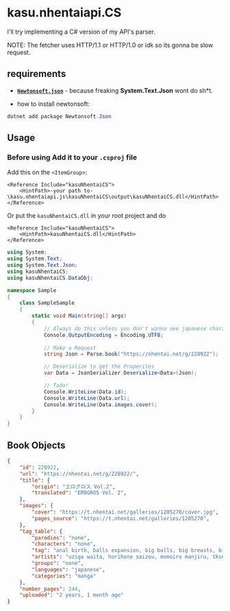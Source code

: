 # kasu.nhentaiapi.CS

I'll try implementing a C# version of my API's parser.

NOTE: The fetcher uses HTTP/1.1 or HTTP/1.0 or idk so its gonna be slow request.

## requirements
- [**`Newtonsoft.json`**](https://www.newtonsoft.com/json) - because freaking **System.Text.Json** wont do sh*t.

- how to install newtonsoft:
```powershell
dotnet add package Newtonsoft.Json
```

## Usage

### Before using Add it to your `.csproj` file
Add this on the `<ItemGroup>`:<br/>
```csproj
<Reference Include="kasuNhentaiCS">
    <HintPath>-your path to-\kasu.nhentaiapi.js\kasuNhentaiCS\output\kasuNhentaiCS.dll</HintPath>
</Reference>
```
Or put the `kasuNhentaiCS.dll` in your root project and do
```csproj
<Reference Include="kasuNhentaiCS">
    <HintPath>kasuNhentaiCS.dll</HintPath>
</Reference>
```

```cs
using System;
using System.Text;
using System.Text.Json;
using kasuNhentaiCS;
using kasuNhentaiCS.DataObj;

namespace Sample
{
    class SampleSample
    {
        static void Main(string[] args)
        {
            // Always do this unless you don't wanna see japanese characters will go "????"
            Console.OutputEncoding = Encoding.UTF8;
            
            // Make a Request
            string Json = Parse.book("https://nhentai.net/g/228922");

            // Deserialize to get the Properites
            var Data = JsonSerializer.Deserialize<Data>(Json);

            // Tada!
            Console.WriteLine(Data.id);
            Console.WriteLine(Data.url);
            Console.WriteLine(Data.images.cover);
        }
    }
}

```

## Book Objects 
```json
{
    "id": 228922,
    "url": "https://nhentai.net/g/228922/",
    "title": { 
        "origin": "エログロス Vol.2",
        "translated": "EROGROS Vol. 2",
    },
    "images": { 
        "cover": "https://t.nhentai.net/galleries/1205270/cover.jpg",
        "pages_source": "https://t.nhentai.net/galleries/1205270",
    },
    "tag_table": {
        "parodies": "none",
        "characters": "none",
        "tag": "anal birth, balls expansion, big balls, big breasts, big penis, dickgirl on male, impregnation, lactation, shotacon, transformation, abortion, ahegao, amputee, bondage, cannibalism, collar, daughter, futanari, glasses, guro, human pet, lolicon, monster girl, necrophilia, piercing, pregnant, randoseru, ryona, sister, snuff, tentacles, anthology, group, incest, birth, urethra insertion, breast expansion, multiple breasts, torture, dick growth, yaoi",
        "artists": "uziga waita, horihone saizou, momoiro manjiru, tksn, faith, zero punch, hayami kuro, ai7n, senmu",
        "groups": "none",
        "languages": "japanese",
        "categories": "manga"
    },
    "number_pages": 244,
    "uploaded": "2 years, 1 month ago"
}
```
